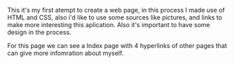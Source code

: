This it's my first atempt to create a web page, in this process I made use of HTML and CSS, also i'd like to use some sources like pictures, and links to make more interesting this aplication. Also it's important to have some design in the process.

For this page we can see a Index page with 4 hyperlinks of other pages that can give more infomration about myself. 
